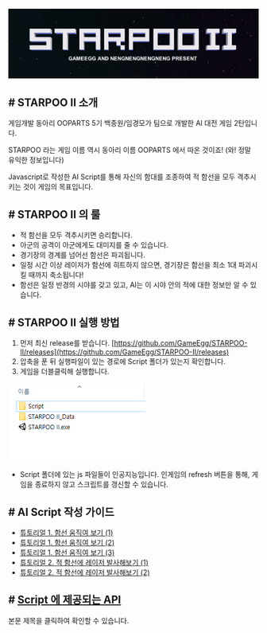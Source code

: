 ![logo](https://github.com/GameEgg/STARPOO-II/blob/master/Resources/STARPOO-II-Logo.PNG)

## # STARPOO II 소개
게임개발 동아리 OOPARTS 5기 백종원/임경모가 팀으로 개발한 AI 대전 게임 2탄입니다.

STARPOO 라는 게임 이름 역시 동아리 이름 OOPARTS 에서 따온 것이죠! (와! 정말 유익한 정보입니다)

Javascript로 작성한 AI Script를 통해 자신의 함대를 조종하여 적 함선을 모두 격추시키는 것이 게임의 목표입니다. 


## # STARPOO II 의 룰
- 적 함선을 모두 격추시키면 승리합니다.
- 아군의 공격이 아군에게도 대미지를 줄 수 있습니다.
- 경기장의 경계를 넘어선 함선은 파괴됩니다.
- 일정 시간 이상 레이저가 함선에 히트하지 않으면, 경기장은 함선을 최소 1대 파괴시킬 때까지 축소됩니다!
- 함선은 일정 반경의 시야를 갖고 있고, AI는 이 시야 안의 적에 대한 정보만 알 수 있습니다.


## # STARPOO II 실행 방법
1. 먼저 최신 release를 받습니다. [https://github.com/GameEgg/STARPOO-II/releases](https://github.com/GameEgg/STARPOO-II/releases)  
2. 압축을 푼 뒤 실행파일이 있는 경로에 Script 폴더가 있는지 확인합니다. 
3. 게임을 더블클릭해 실행합니다.

![게임 실행 방법](https://github.com/GameEgg/STARPOO-II/blob/master/Resources/%ED%8F%B4%EB%8D%94.PNG)

* Script 폴더에 있는 js 파일들이 인공지능입니다. 인게임의 refresh 버튼을 통해, 게임을 종료하지 않고 스크립트를 갱신할 수 있습니다.


## # AI Script 작성 가이드
* [튜토리얼 1. 함선 움직여 보기 (1)](https://github.com/GameEgg/STARPOO-II/wiki/%ED%8A%9C%ED%86%A0%EB%A6%AC%EC%96%BC-1.-%ED%95%A8%EC%84%A0-%EC%9B%80%EC%A7%81%EC%97%AC-%EB%B3%B4%EA%B8%B0-(1))
* [튜토리얼 1. 함선 움직여 보기 (2)](https://github.com/GameEgg/STARPOO-II/wiki/%ED%8A%9C%ED%86%A0%EB%A6%AC%EC%96%BC-1.-%ED%95%A8%EC%84%A0-%EC%9B%80%EC%A7%81%EC%97%AC-%EB%B3%B4%EA%B8%B0-(2))  
* [튜토리얼 1. 함선 움직여 보기 (3)](https://github.com/GameEgg/STARPOO-II/wiki/%ED%8A%9C%ED%86%A0%EB%A6%AC%EC%96%BC-1.-%ED%95%A8%EC%84%A0-%EC%9B%80%EC%A7%81%EC%97%AC-%EB%B3%B4%EA%B8%B0-(3))  
* [튜토리얼 2. 적 함선에 레이저 발사해보기 (1)](https://github.com/GameEgg/STARPOO-II/wiki/%ED%8A%9C%ED%86%A0%EB%A6%AC%EC%96%BC-2.-%EC%A0%81-%ED%95%A8%EC%84%A0%EC%97%90-%EB%A0%88%EC%9D%B4%EC%A0%80-%EB%B0%9C%EC%82%AC%ED%95%B4%EB%B3%B4%EA%B8%B0-(1))  
* [튜토리얼 2. 적 함선에 레이저 발사해보기 (2)](https://github.com/GameEgg/STARPOO-II/wiki/%ED%8A%9C%ED%86%A0%EB%A6%AC%EC%96%BC-2.-%EC%A0%81-%ED%95%A8%EC%84%A0%EC%97%90-%EB%A0%88%EC%9D%B4%EC%A0%80-%EB%B0%9C%EC%82%AC%ED%95%B4%EB%B3%B4%EA%B8%B0-(2))  

## # [Script 에 제공되는 API](https://github.com/GameEgg/STARPOO-II/wiki/Script-API)

본문 제목을 클릭하여 확인할 수 있습니다.
